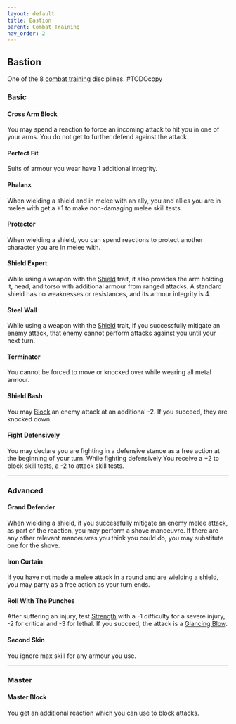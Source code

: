 ```yaml
---
layout: default
title: Bastion
parent: Combat Training
nav_order: 2
---
```

## Bastion
One of the 8 [combat training](Combat-Training) disciplines.
#TODOcopy

### Basic
#### Cross Arm Block
You may spend a reaction to force an incoming attack to hit you in one of your arms. You do not get to further defend against the attack.

#### Perfect Fit
Suits of armour you wear have 1 additional integrity.

#### Phalanx
When wielding a shield and in melee with an ally, you and allies you are in melee with get a +1 to make non-damaging melee skill tests.

#### Protector
When wielding a shield, you can spend reactions to protect another character you are in melee with.

#### Shield Expert
While using a weapon with the [Shield](Weapon-Traits#Shield) trait, it also provides the arm holding it, head, and torso with additional armour from ranged attacks. A standard shield has no weaknesses or resistances, and its armour integrity is 4. 

#### Steel Wall
While using a weapon with the [Shield](Weapon-Traits#Shield) trait, if you successfully mitigate an enemy attack, that enemy cannot perform attacks against you until your next turn.

#### Terminator
You cannot be forced to move or knocked over while wearing all metal armour.

#### Shield Bash
You may [Block](Combat#Block) an enemy attack at an additional -2. If you succeed, they are knocked down.

#### Fight Defensively
You may declare you are fighting in a defensive stance as a free action at the beginning of your turn. While fighting defensively You receive a +2 to block skill tests, a -2 to attack skill tests.

---

### Advanced
#### Grand Defender
When wielding a shield, if you successfully mitigate an enemy melee attack, as part of the reaction, you may perform a shove manoeuvre. If there are any other relevant manoeuvres you think you could do, you may substitute one for the shove.

#### Iron Curtain
If you have not made a melee attack in a round and are wielding a shield, you may parry as a free action as your turn ends.

#### Roll With The Punches
After suffering an injury, test [Strength](Stats#Strength) with a -1 difficulty for a severe injury, -2 for critical and -3 for lethal. If you succeed, the attack is a [Glancing Blow](Combat#Glancing%20Blow).

#### Second Skin
You ignore max skill for any armour you use.

---

### Master
#### Master Block
You get an additional reaction which you can use to block attacks.